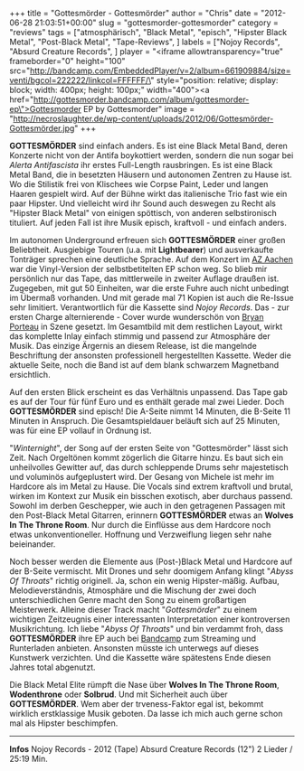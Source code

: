 +++
title = "Gottesmörder - Gottesmörder"
author = "Chris"
date = "2012-06-28 21:03:51+00:00"
slug = "gottesmorder-gottesmorder"
category = "reviews"
tags = ["atmosphärisch", "Black Metal", "episch", "Hipster Black Metal", "Post-Black Metal", "Tape-Reviews", ]
labels = ["Nojoy Records", "Absurd Creature Records", ]
player = "<iframe allowtransparency=\"true\" frameborder=\"0\" height=\"100\" src=\"http://bandcamp.com/EmbeddedPlayer/v=2/album=661909884/size=venti/bgcol=222222/linkcol=FFFFFF/\" style=\"position: relative; display: block; width: 400px; height: 100px;\" width=\"400\"><a href=\"http://gottesmorder.bandcamp.com/album/gottesmorder-ep\">Gottesmorder EP by Gottesmorder</a></iframe>"
image = "http://necroslaughter.de/wp-content/uploads/2012/06/Gottesmörder-Gottesmörder.jpg"
+++

**GOTTESMÖRDER** sind einfach anders. Es ist eine Black Metal Band, deren Konzerte nicht von der Antifa boykottiert werden, sondern die nun sogar bei _Alerta Antifascista_ ihr erstes Full-Length rausbringen. Es ist eine Black Metal Band, die in besetzten Häusern und autonomen Zentren zu Hause ist. Wo die Stilistik frei von Klischees wie Corpse Paint, Leder und langen Haaren gespielt wird. Auf der Bühne wirkt das italienische Trio fast wie ein paar Hipster. Und vielleicht wird ihr Sound auch deswegen zu Recht als "Hipster Black Metal" von einigen spöttisch, von anderen selbstironisch tituliert. Auf jeden Fall ist ihre Musik episch, kraftvoll - und einfach anders.

Im autonomen Underground erfreuen sich **GOTTESMÖRDER** einer großen Beliebtheit. Ausgiebige Touren (u.a. mit **Lightbearer**) und ausverkaufte Tonträger sprechen eine deutliche Sprache. Auf dem Konzert im <a href="http://necroslaughter.de/2012/06/12-06-2012-gottesmorder-und-early-man-im-az-aachen/" title="12.06.2012 – Gottesmorder und Early Man im AZ, Aachen">AZ Aachen</a> war die Vinyl-Version der selbstbetitelten EP schon weg. So blieb mir persönlich nur das Tape, das mittlerweile in zweiter Auflage draußen ist. Zugegeben, mit gut 50 Einheiten, war die erste Fuhre auch nicht unbedingt im Übermaß vorhanden. Und mit gerade mal 71 Kopien ist auch die Re-Issue sehr limitiert. Verantwortlich für die Kassette sind _Nojoy Records_. Das - zur ersten Charge alternierende - Cover wurde wunderschön von <a href="http://clovenhoov.tumblr.com">Bryan Porteau</a> in Szene gesetzt. Im Gesamtbild mit dem restlichen Layout, wirkt das komplette Inlay einfach stimmig und passend zur Atmosphäre der Musik. Das einzige Ärgernis an diesem Release, ist die mangelnde Beschriftung der ansonsten professionell hergestellten Kassette. Weder die aktuelle Seite, noch die Band ist auf dem blank schwarzem Magnetband ersichtlich.

Auf den ersten Blick erscheint es das Verhältnis unpassend. Das Tape gab es auf der Tour für fünf Euro und es enthält gerade mal zwei Lieder. Doch **GOTTESMÖRDER** sind episch! Die A-Seite nimmt 14 Minuten, die B-Seite 11 Minuten in Anspruch. Die Gesamtspieldauer beläuft sich auf 25 Minuten, was für eine EP vollauf in Ordnung ist.

"_Winternight_", der Song auf der ersten Seite von "Gottesmörder" lässt sich Zeit. Nach Orgeltönen kommt zögerlich die Gitarre hinzu. Es baut sich ein unheilvolles Gewitter auf, das durch schleppende Drums sehr majestetisch und voluminös aufgeplustert wird. Der Gesang von Michele ist mehr im Hardcore als im Metal zu Hause. Die Vocals sind extrem kraftvoll und brutal, wirken im Kontext zur Musik ein bisschen exotisch, aber durchaus passend. Sowohl im derben Geschepper, wie auch in den getragenen Passagen mit den Post-Black Metal Gitarren, erinnern **GOTTESMÖRDER** etwas an **Wolves In The Throne Room**. Nur durch die Einflüsse aus dem Hardcore noch etwas unkonventioneller. Hoffnung und Verzweiflung liegen sehr nahe beieinander.

Noch besser werden die Elemente aus (Post-)Black Metal und Hardcore auf der B-Seite vermischt. Mit Drones und sehr doomigem Anfang klingt "_Abyss Of Throats_" richtig originell. Ja, schon ein wenig Hipster-mäßig. Aufbau, Melodieverständnis, Atmosphäre und die Mischung der zwei doch unterschiedlichen Genre macht den Song zu einem großartigen Meisterwerk. Alleine dieser Track macht "_Gottesmörder_" zu einem wichtigen Zeitzeugnis einer interessanten Interpretation einer kontroversen Musikrichtung. Ich liebe "_Abyss Of Throats_" und bin verdammt froh, dass **GOTTESMÖRDER** ihre EP auch bei <a href="http://gottesmorder.bandcamp.com/">Bandcamp</a> zum Streaming und Runterladen anbieten. Ansonsten müsste ich unterwegs auf dieses Kunstwerk verzichten. Und die Kassette wäre spätestens Ende diesen Jahres total abgenutzt.

Die Black Metal Elite rümpft die Nase über **Wolves In The Throne Room**, **Wodenthrone** oder **Solbrud**. Und mit Sicherheit auch über **GOTTESMÖRDER**. Wem aber der trveness-Faktor egal ist, bekommt wirklich erstklassige Musik geboten. Da lasse ich mich auch gerne schon mal als Hipster beschimpfen.





---
**Infos**
Nojoy Records - 2012 (Tape)
Absurd Creature Records (12")
2 Lieder / 25:19 Min.
